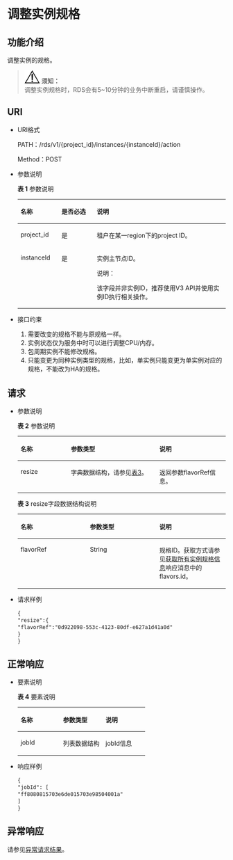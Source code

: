 # 调整实例规格<a name="zh-cn_topic_0037365603"></a>

## 功能介绍<a name="section4850156117316"></a>

调整实例的规格。

>![](public_sys-resources/icon-notice.gif) **须知：**   
>调整实例规格时，RDS会有5\~10分钟的业务中断重启，请谨慎操作。  

## URI<a name="section28961517113719"></a>

-   URI格式

    PATH：/rds/v1/\{project\_id\}/instances/\{instanceId\}/action

    Method：POST

-   参数说明

    **表 1**  参数说明

    <a name="table4657088"></a>
    <table><thead align="left"><tr id="row60083059"><th class="cellrowborder" valign="top" width="19.61%" id="mcps1.2.4.1.1"><p id="p34889605"><a name="p34889605"></a><a name="p34889605"></a>名称</p>
    </th>
    <th class="cellrowborder" valign="top" width="16.98%" id="mcps1.2.4.1.2"><p id="p7485743"><a name="p7485743"></a><a name="p7485743"></a>是否必选</p>
    </th>
    <th class="cellrowborder" valign="top" width="63.41%" id="mcps1.2.4.1.3"><p id="p2365466"><a name="p2365466"></a><a name="p2365466"></a>说明</p>
    </th>
    </tr>
    </thead>
    <tbody><tr id="row57385070"><td class="cellrowborder" valign="top" width="19.61%" headers="mcps1.2.4.1.1 "><p id="p17679057"><a name="p17679057"></a><a name="p17679057"></a>project_id</p>
    </td>
    <td class="cellrowborder" valign="top" width="16.98%" headers="mcps1.2.4.1.2 "><p id="p22717550"><a name="p22717550"></a><a name="p22717550"></a>是</p>
    </td>
    <td class="cellrowborder" valign="top" width="63.41%" headers="mcps1.2.4.1.3 "><p id="p57877484163525"><a name="p57877484163525"></a><a name="p57877484163525"></a>租户在某一region下的project ID。</p>
    </td>
    </tr>
    <tr id="row2864326155157"><td class="cellrowborder" valign="top" width="19.61%" headers="mcps1.2.4.1.1 "><p id="p41557789155220"><a name="p41557789155220"></a><a name="p41557789155220"></a>instanceId</p>
    </td>
    <td class="cellrowborder" valign="top" width="16.98%" headers="mcps1.2.4.1.2 "><p id="p10737742155220"><a name="p10737742155220"></a><a name="p10737742155220"></a>是</p>
    </td>
    <td class="cellrowborder" valign="top" width="63.41%" headers="mcps1.2.4.1.3 "><p id="p7417132564016"><a name="p7417132564016"></a><a name="p7417132564016"></a>实例主节点ID。</p>
    <div class="note" id="note18250133224019"><a name="note18250133224019"></a><a name="note18250133224019"></a><span class="notetitle"> 说明： </span><div class="notebody"><p id="p142501332164011"><a name="p142501332164011"></a><a name="p142501332164011"></a>该字段并非实例ID，推荐使用V3 API并使用实例ID执行相关操作。</p>
    </div></div>
    </td>
    </tr>
    </tbody>
    </table>

-   接口约束
    1.  需要改变的规格不能与原规格一样。
    2.  实例状态仅为服务中时可以进行调整CPU/内存。
    3.  包周期实例不能修改规格。
    4.  只能变更为同种实例类型的规格，比如，单实例只能变更为单实例对应的规格，不能改为HA的规格。


## 请求<a name="section3074340117316"></a>

-   参数说明

    **表 2**  参数说明

    <a name="table3678226816954"></a>
    <table><thead align="left"><tr id="row1340482316954"><th class="cellrowborder" valign="top" width="24.122412241224122%" id="mcps1.2.4.1.1"><p id="p1204887716954"><a name="p1204887716954"></a><a name="p1204887716954"></a>名称</p>
    </th>
    <th class="cellrowborder" valign="top" width="42.544254425442546%" id="mcps1.2.4.1.2"><p id="p3643495116954"><a name="p3643495116954"></a><a name="p3643495116954"></a>参数类型</p>
    </th>
    <th class="cellrowborder" valign="top" width="33.33333333333333%" id="mcps1.2.4.1.3"><p id="p6554990116954"><a name="p6554990116954"></a><a name="p6554990116954"></a>说明</p>
    </th>
    </tr>
    </thead>
    <tbody><tr id="row794180116954"><td class="cellrowborder" valign="top" width="24.122412241224122%" headers="mcps1.2.4.1.1 "><p id="p3930611216954"><a name="p3930611216954"></a><a name="p3930611216954"></a>resize</p>
    </td>
    <td class="cellrowborder" valign="top" width="42.544254425442546%" headers="mcps1.2.4.1.2 "><p id="p2967852416954"><a name="p2967852416954"></a><a name="p2967852416954"></a>字典数据结构，请参见<a href="#table5971833216954">表3</a>。</p>
    </td>
    <td class="cellrowborder" valign="top" width="33.33333333333333%" headers="mcps1.2.4.1.3 "><p id="p3798745816954"><a name="p3798745816954"></a><a name="p3798745816954"></a>返回参数flavorRef信息。</p>
    </td>
    </tr>
    </tbody>
    </table>

    **表 3**  resize字段数据结构说明

    <a name="table5971833216954"></a>
    <table><thead align="left"><tr id="row3797548116954"><th class="cellrowborder" valign="top" width="33.33333333333333%" id="mcps1.2.4.1.1"><p id="p5611509816954"><a name="p5611509816954"></a><a name="p5611509816954"></a>名称</p>
    </th>
    <th class="cellrowborder" valign="top" width="33.33333333333333%" id="mcps1.2.4.1.2"><p id="p4902912116954"><a name="p4902912116954"></a><a name="p4902912116954"></a>参数类型</p>
    </th>
    <th class="cellrowborder" valign="top" width="33.33333333333333%" id="mcps1.2.4.1.3"><p id="p1193582716954"><a name="p1193582716954"></a><a name="p1193582716954"></a>说明</p>
    </th>
    </tr>
    </thead>
    <tbody><tr id="row2727794616954"><td class="cellrowborder" valign="top" width="33.33333333333333%" headers="mcps1.2.4.1.1 "><p id="p23854016161336"><a name="p23854016161336"></a><a name="p23854016161336"></a>flavorRef</p>
    </td>
    <td class="cellrowborder" valign="top" width="33.33333333333333%" headers="mcps1.2.4.1.2 "><p id="p5837783016954"><a name="p5837783016954"></a><a name="p5837783016954"></a>String</p>
    </td>
    <td class="cellrowborder" valign="top" width="33.33333333333333%" headers="mcps1.2.4.1.3 "><p id="p50035813161416"><a name="p50035813161416"></a><a name="p50035813161416"></a>规格ID。获取方式请参见<a href="获取所有实例规格信息.md">获取所有实例规格信息</a>响应消息中的flavors.id。</p>
    </td>
    </tr>
    </tbody>
    </table>


-   请求样例

    ```
    {
    "resize":{
    "flavorRef":"0d922098-553c-4123-80df-e627a1d41a0d"
    }
    }
    ```


## 正常响应<a name="section28521534113742"></a>

-   要素说明

    **表 4**  要素说明

    <a name="table32267243"></a>
    <table><thead align="left"><tr id="row9230088"><th class="cellrowborder" valign="top" width="33.33333333333333%" id="mcps1.2.4.1.1"><p id="p9439626"><a name="p9439626"></a><a name="p9439626"></a>名称</p>
    </th>
    <th class="cellrowborder" valign="top" width="33.33333333333333%" id="mcps1.2.4.1.2"><p id="p26412257"><a name="p26412257"></a><a name="p26412257"></a>参数类型</p>
    </th>
    <th class="cellrowborder" valign="top" width="33.33333333333333%" id="mcps1.2.4.1.3"><p id="p59018101"><a name="p59018101"></a><a name="p59018101"></a>说明</p>
    </th>
    </tr>
    </thead>
    <tbody><tr id="row15736877"><td class="cellrowborder" valign="top" width="33.33333333333333%" headers="mcps1.2.4.1.1 "><p id="p66727538"><a name="p66727538"></a><a name="p66727538"></a>jobId</p>
    </td>
    <td class="cellrowborder" valign="top" width="33.33333333333333%" headers="mcps1.2.4.1.2 "><p id="p36221483"><a name="p36221483"></a><a name="p36221483"></a>列表数据结构</p>
    </td>
    <td class="cellrowborder" valign="top" width="33.33333333333333%" headers="mcps1.2.4.1.3 "><p id="p48259009"><a name="p48259009"></a><a name="p48259009"></a>jobId信息</p>
    </td>
    </tr>
    </tbody>
    </table>


-   响应样例

    ```
    {
    "jobId": [
    "ff8080815703e6de015703e98504001a"
    ]
    }
    ```


## 异常响应<a name="section51597550"></a>

请参见[异常请求结果](异常请求结果.md)。

